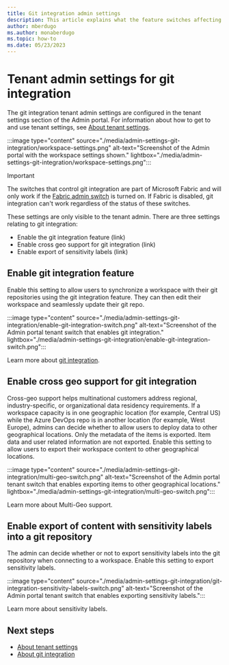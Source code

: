 ```yaml
---
title: Git integration admin settings
description: This article explains what the feature switches affecting git integration do and how to use them.
author: mberdugo
ms.author: monaberdugo
ms.topic: how-to
ms.date: 05/23/2023
---
```


# Tenant admin settings for git integration

The git integration tenant admin settings are configured in the tenant settings section of the Admin portal. For information about how to get to and use tenant settings, see [About tenant settings](/power-bi/admin/service-admin-portal-about-tenant-settings).

:::image type="content" source="./media/admin-settings-git-integration/workspace-settings.png" alt-text="Screenshot of the Admin portal with the workspace settings shown." lightbox="./media/admin-settings-git-integration/workspace-settings.png":::

> [!IMPORTANT]
> The switches that control git integration are part of Microsoft Fabric and will only work if the [Fabric admin switch](./admin-switch.md) is turned on. If Fabric is disabled, git integration can't work regardless of the status of these switches.

These settings are only visible to the tenant admin.
There are three settings relating to git integration:

* Enable the git integration feature (link)
* Enable cross geo support for git integration (link)
* Enable export of sensitivity labels (link)

## Enable git integration feature

Enable this setting to allow users to synchronize a workspace with their git repositories using the git integration feature. They can then edit their workspace and seamlessly update their git repo.

:::image type="content" source="./media/admin-settings-git-integration/enable-git-integration-switch.png" alt-text="Screenshot of the Admin portal tenant switch that enables git integration." lightbox="./media/admin-settings-git-integration/enable-git-integration-switch.png":::

Learn more about [git integration](../CICD/git-integration/git-get-started.md).

## Enable cross geo support for git integration

Cross-geo support helps multinational customers address regional, industry-specific, or organizational data residency requirements. If a workspace capacity is in one geographic location (for example, Central US) while the Azure DevOps repo is in another location (for example, West Europe), admins can decide whether to allow users to deploy data to other geographical locations. Only the metadata of the items is exported. Item data and user related information are not exported. Enable this setting to allow users to export their workspace content to other geographical locations.

:::image type="content" source="./media/admin-settings-git-integration/multi-geo-switch.png" alt-text="Screenshot of the Admin portal tenant switch that enables exporting items to other geographical locations." lightbox="./media/admin-settings-git-integration/multi-geo-switch.png":::

Learn more about Multi-Geo support.

## Enable export of content with sensitivity labels into a git repository

The admin can decide whether or not to export sensitivity labels into the git repository when connecting to a workspace. Enable this setting to export sensitivity labels.

:::image type="content" source="./media/admin-settings-git-integration/git-integration-sensitivity-labels-switch.png" alt-text="Screenshot of the Admin portal tenant switch that enables exporting sensitivity labels.":::

Learn more about sensitivity labels.

## Next steps

* [About tenant settings](/power-bi/admin/service-admin-portal-about-tenant-settings)
* [About git integration](../CICD/git-integration/intro-to-git-integration.md)

